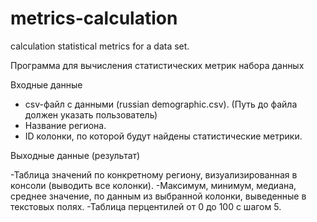 # metrics-сalculation
calculation statistical metrics for a data set.

Программа для вычисления статистических метрик набора данных

Входные данные 

- csv-файл с данными (russian demographic.csv). (Путь до файла должен указать пользователь)
- Название региона. 
- ID колонки, по которой будут найдены статистические метрики.
  
Выходные данные (результат)

-Таблица значений по конкретному региону, визуализированная в консоли (выводить все колонки).
-Максимум, минимум, медиана, среднее значение, по данным из выбранной колонки, выведенные в текстовых полях. 
-Таблица перцентилей от 0 до 100 с шагом 5. 
